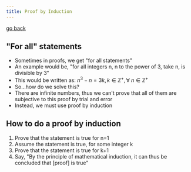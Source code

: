 ```yaml
---
title: Proof by Induction
---
```


[go back](11Subjects/11Specialist.md)

## "For all" statements
- Sometimes in proofs, we get "for all statements"
- An example would be, "for all integers n,  n to the power of 3, take n, is divisible by 3"
- This would be written as: $n^3 - n = 3k, k \in \mathbb{Z^+}, \forall \ n \in \mathbb{Z^+}$
- So...how do we solve this?
- There are infinite numbers, thus we can't prove that all of them are subjective to this proof by trial and error
- Instead, we must use proof by induction

## How to do a proof by induction
1. Prove that the statement is true for n=1
2. Assume the statement is true, for some integer k
3. Prove that the statement is true for k+1
4. Say, "By the principle of mathematical induction, it can thus be concluded that \[proof] is true"



